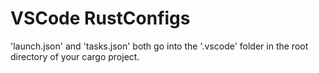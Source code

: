 # VSCode RustConfigs

'launch.json' and 'tasks.json' both go into the '.vscode' folder in the root directory of your cargo project.
